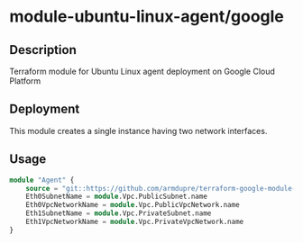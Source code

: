 # module-ubuntu-linux-agent/google

## Description
Terraform module for Ubuntu Linux agent deployment on Google Cloud Platform

## Deployment
This module creates a single instance having two network interfaces.

## Usage
```tf
module "Agent" {
	source = "git::https://github.com/armdupre/terraform-google-module-ubuntu-linux-agent.git"
	Eth0SubnetName = module.Vpc.PublicSubnet.name
	Eth0VpcNetworkName = module.Vpc.PublicVpcNetwork.name
	Eth1SubnetName = module.Vpc.PrivateSubnet.name
	Eth1VpcNetworkName = module.Vpc.PrivateVpcNetwork.name
}
```